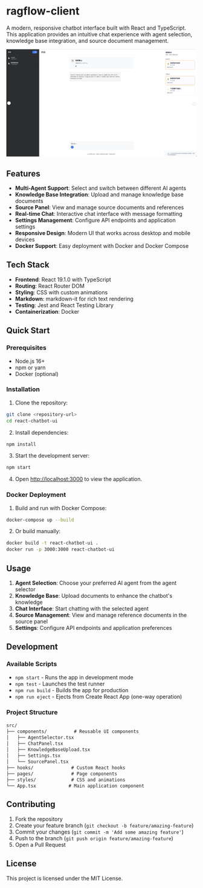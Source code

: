 # ragflow-client

A modern, responsive chatbot interface built with React and TypeScript. This application provides an intuitive chat experience with agent selection, knowledge base integration, and source document management.

![React Chatbot UI](docs/imgs/image.png)

## Features

- **Multi-Agent Support**: Select and switch between different AI agents
- **Knowledge Base Integration**: Upload and manage knowledge base documents
- **Source Panel**: View and manage source documents and references
- **Real-time Chat**: Interactive chat interface with message formatting
- **Settings Management**: Configure API endpoints and application settings
- **Responsive Design**: Modern UI that works across desktop and mobile devices
- **Docker Support**: Easy deployment with Docker and Docker Compose

## Tech Stack

- **Frontend**: React 19.1.0 with TypeScript
- **Routing**: React Router DOM
- **Styling**: CSS with custom animations
- **Markdown**: markdown-it for rich text rendering
- **Testing**: Jest and React Testing Library
- **Containerization**: Docker

## Quick Start

### Prerequisites

- Node.js 16+ 
- npm or yarn
- Docker (optional)

### Installation

1. Clone the repository:
```bash
git clone <repository-url>
cd react-chatbot-ui
```

2. Install dependencies:
```bash
npm install
```

3. Start the development server:
```bash
npm start
```

4. Open [http://localhost:3000](http://localhost:3000) to view the application.

### Docker Deployment

1. Build and run with Docker Compose:
```bash
docker-compose up --build
```

2. Or build manually:
```bash
docker build -t react-chatbot-ui .
docker run -p 3000:3000 react-chatbot-ui
```

## Usage

1. **Agent Selection**: Choose your preferred AI agent from the agent selector
2. **Knowledge Base**: Upload documents to enhance the chatbot's knowledge
3. **Chat Interface**: Start chatting with the selected agent
4. **Source Management**: View and manage reference documents in the source panel
5. **Settings**: Configure API endpoints and application preferences

## Development

### Available Scripts

- `npm start` - Runs the app in development mode
- `npm test` - Launches the test runner
- `npm run build` - Builds the app for production
- `npm run eject` - Ejects from Create React App (one-way operation)

### Project Structure

```
src/
├── components/          # Reusable UI components
│   ├── AgentSelector.tsx
│   ├── ChatPanel.tsx
│   ├── KnowledgeBaseUpload.tsx
│   ├── Settings.tsx
│   └── SourcePanel.tsx
├── hooks/              # Custom React hooks
├── pages/              # Page components
├── styles/             # CSS and animations
└── App.tsx            # Main application component
```

## Contributing

1. Fork the repository
2. Create your feature branch (`git checkout -b feature/amazing-feature`)
3. Commit your changes (`git commit -m 'Add some amazing feature'`)
4. Push to the branch (`git push origin feature/amazing-feature`)
5. Open a Pull Request

## License

This project is licensed under the MIT License.